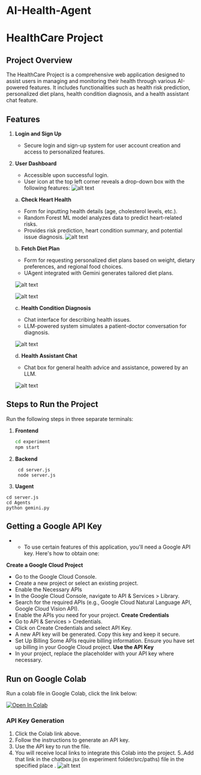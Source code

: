 # AI-Health-Agent

# HealthCare Project

## Project Overview

The HealthCare Project is a comprehensive web application designed to assist users in managing and monitoring their health through various AI-powered features. It includes functionalities such as health risk prediction, personalized diet plans, health condition diagnosis, and a health assistant chat feature.

## Features

1. **Login and Sign Up**

   - Secure login and sign-up system for user account creation and access to personalized features.

2. **User Dashboard**

   - Accessible upon successful login.
   - User icon at the top left corner reveals a drop-down box with the following features:
     ![alt text](image.png)

   a. **Check Heart Health**

   - Form for inputting health details (age, cholesterol levels, etc.).
   - Random Forest ML model analyzes data to predict heart-related risks.
   - Provides risk prediction, heart condition summary, and potential issue diagnosis.
     ![alt text](image-1.png)

   b. **Fetch Diet Plan**

   - Form for requesting personalized diet plans based on weight, dietary preferences, and regional food choices.
   - UAgent integrated with Gemini generates tailored diet plans.

   ![alt text](image-2.png)

   ![alt text](image-3.png)

   c. **Health Condition Diagnosis**

   - Chat interface for describing health issues.
   - LLM-powered system simulates a patient-doctor conversation for diagnosis.

   ![alt text](image-4.png)

   d. **Health Assistant Chat**

   - Chat box for general health advice and assistance, powered by an LLM.

   ![alt text](image-5.png)

## Steps to Run the Project

Run the following steps in three separate terminals:

1. **Frontend**
   ```bash
   cd experiment
   npm start
   ```
2. **Backend**

   ```
    cd server.js
    node server.js

   ```

3. **Uagent**

```
cd server.js
cd Agents
python gemini.py
```

## Getting a Google API Key

- - To use certain features of this application, you'll need a Google API key. Here's how to obtain one:

**Create a Google Cloud Project**

- Go to the Google Cloud Console.
- Create a new project or select an existing project.
- Enable the Necessary APIs
- In the Google Cloud Console, navigate to API & Services > Library.
- Search for the required APIs (e.g., Google Cloud Natural Language API, Google Cloud Vision API).
- Enable the APIs you need for your project.
  **Create Credentials**
- Go to API & Services > Credentials.
- Click on Create Credentials and select API Key.
- A new API key will be generated. Copy this key and keep it secure.
- Set Up Billing
  Some APIs require billing information. Ensure you have set up billing in your Google Cloud project.
  **Use the API Key**
- In your project, replace the placeholder with your API key where necessary.

## Run on Google Colab

Run a colab file in Google Colab, click the link below:

[![Open In Colab](https://colab.research.google.com/assets/colab-badge.svg)](YOUR_COLAB_LINK_HERE)

### API Key Generation

1. Click the Colab link above.
2. Follow the instructions to generate an API key.
3. Use the API key to run the file.
4. You will receive local links to integrate this Colab into the project.
   5..Add that link in the chatbox.jsx (in experiment folder/src/paths) file in the specified place .
   ![alt text](image-6.png)
